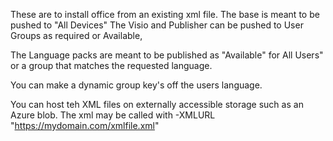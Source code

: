 These are to install office from an existing xml file.
The base is meant to be pushed to "All Devices"
The Visio and Publisher can be pushed to User Groups as required or Available,

The Language packs are meant to be published as "Available" for All Users" or a group that matches the requested language.

You can make a dynamic group key's off the users language.


You can host teh XML files on externally accessible storage such as an Azure blob. 
The xml may be called with -XMLURL "https://mydomain.com/xmlfile.xml"
